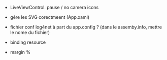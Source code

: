 ﻿


- LiveViewControl: pause / no camera icons
	
- gére les SVG corectmeent (App.xaml)
- fichier conf log4net à part du app.config ? (dans le assemby.info, mettre le nome du fichier)
- binding resource
- margin %
